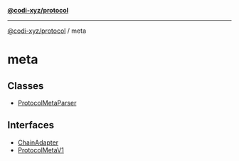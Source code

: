 [**@codi-xyz/protocol**](../README.md)

***

[@codi-xyz/protocol](../modules.md) / meta

# meta

## Classes

- [ProtocolMetaParser](classes/ProtocolMetaParser.md)

## Interfaces

- [ChainAdapter](interfaces/ChainAdapter.md)
- [ProtocolMetaV1](interfaces/ProtocolMetaV1.md)
